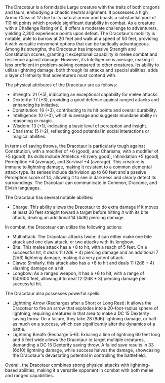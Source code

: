 The Dracotaur is a formidable Large creature with the traits of both dragons and taurs, embodying a chaotic neutral alignment. It possesses a high Armor Class of 17 due to its natural armor and boasts a substantial pool of 110 hit points which provide significant durability in combat. As a creature with a Challenge Rating of 6, it offers a moderate challenge to adventurers, yielding 2,300 experience points upon defeat. The Dracotaur's mobility is notable, able to burrow at 20 feet and walk at a speed of 50 feet, providing it with versatile movement options that can be tactically advantageous. Among its strengths, the Dracotaur has impressive Strength and Constitution scores, granting it exceptional capability in melee combat and resilience against damage. However, its Intelligence is average, making it less proficient in problem-solving compared to other creatures. Its ability to utilize lightning damage, both through its attacks and special abilities, adds a layer of lethality that adventurers must contend with.

The physical attributes of the Dracotaur are as follows:
- Strength: 21 (+5), indicating an exceptional capability for melee attacks.
- Dexterity: 17 (+3), providing a good defense against ranged attacks and enhancing its initiative.
- Constitution: 16 (+3), contributing to its hit points and overall durability.
- Intelligence: 10 (+0), which is average and suggests mundane ability in reasoning or magic.
- Wisdom: 13 (+1), indicating a basic level of perception and insight.
- Charisma: 15 (+2), reflecting good potential in social interactions or magical abilities.

In terms of saving throws, the Dracotaur is particularly tough against Constitution, with a modifier of +6 (good), and Charisma, with a modifier of +5 (good). Its skills include Athletics +8 (very good), Intimidation +5 (good), Perception +4 (average), and Survival +4 (average). This creature is immune to lightning damage, making it resistant to a common elemental attack type. Its senses include darkvision up to 60 feet and a passive Perception score of 14, allowing it to see in darkness and clearly detect its surroundings. The Dracotaur can communicate in Common, Draconic, and Elvish languages.

The Dracotaur has several notable abilities:
- Charge: This ability allows the Dracotaur to do extra damage if it moves at least 30 feet straight toward a target before hitting it with its bite attack, dealing an additional 14 (4d6) piercing damage.

In combat, the Dracotaur can utilize the following actions:
- Multiattack: The Dracotaur attacks twice: it can either make one bite attack and one claw attack, or two attacks with its longbow.
- Bite: This melee attack has a +8 to hit, with a reach of 5 feet. On a successful hit, it deals 11 (2d6 + 4) piercing damage and an additional 7 (2d6) lightning damage, making it a very potent attack.
- Claws: Similarly, this attack also has a +8 to hit and deals 11 (2d6 + 4) slashing damage on a hit.
- Longbow: As a ranged weapon, it has a +6 to hit, with a range of 150/600 feet, allowing it to deal 12 (2d8 + 3) piercing damage per successful hit.

The Dracotaur also possesses powerful spells:
- Lightning Arrow (Recharges after a Short or Long Rest): It allows the Dracotaur to fire an arrow that explodes into a 20-foot-radius sphere of lightning, requiring creatures in that area to make a DC 15 Dexterity saving throw. On a failure, they take 28 (8d6) lightning damage, or half as much on a success, which can significantly alter the dynamics of a battle.
- Lightning Breath (Recharge 5-6): Exhaling a line of lightning 60 feet long and 5 feet wide allows the Dracotaur to target multiple creatures, demanding a DC 15 Dexterity saving throw. A failed save results in 33 (6d10) lightning damage, while success halves the damage, showcasing the Dracotaur's devastating potential in controlling the battlefield.

Overall, the Dracotaur combines strong physical attacks with lightning-based abilities, making it a versatile opponent in combat with both melee and ranged capabilities.